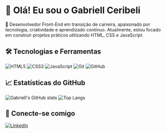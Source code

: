 # 👋 Olá! Eu sou o Gabriell Ceribeli

🎯 Desenvolvedor Front-End em transição de carreira, apaixonado por tecnologia, criatividade e aprendizado contínuo. Atualmente, estou focado em construir projetos práticos utilizando HTML, CSS e JavaScript.

## 🛠️ Tecnologias e Ferramentas

![HTML5](https://img.shields.io/badge/HTML5-E34F26?style=for-the-badge&logo=html5&logoColor=white)
![CSS3](https://img.shields.io/badge/CSS3-1572B6?style=for-the-badge&logo=css3&logoColor=white)
![JavaScript](https://img.shields.io/badge/JavaScript-F7DF1E?style=for-the-badge&logo=javascript&logoColor=black)
![Git](https://img.shields.io/badge/Git-F05032?style=for-the-badge&logo=git&logoColor=white)
![GitHub](https://img.shields.io/badge/GitHub-181717?style=for-the-badge&logo=github&logoColor=white)

## 📈 Estatísticas do GitHub

![Gabriell's GitHub stats](https://github-readme-stats.vercel.app/api?username=GabriellCibine&show_icons=true&theme=radical)
![Top Langs](https://github-readme-stats.vercel.app/api/top-langs/?username=GabriellCibine&layout=compact&theme=dracula)


## 🔗 Conecte-se comigo

[![LinkedIn](https://img.shields.io/badge/LinkedIn-0077B5?style=for-the-badge&logo=linkedin&logoColor=white)](https://www.linkedin.com/in/gabriell-cibine/)
